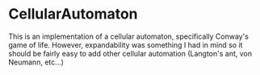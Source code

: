 # CellularAutomaton
This is an implementation of a cellular automaton, specifically Conway's game of life.
However, expandability was something I had in mind so it should be fairly easy to add
other cellular automation (Langton's ant, von Neumann, etc...)

